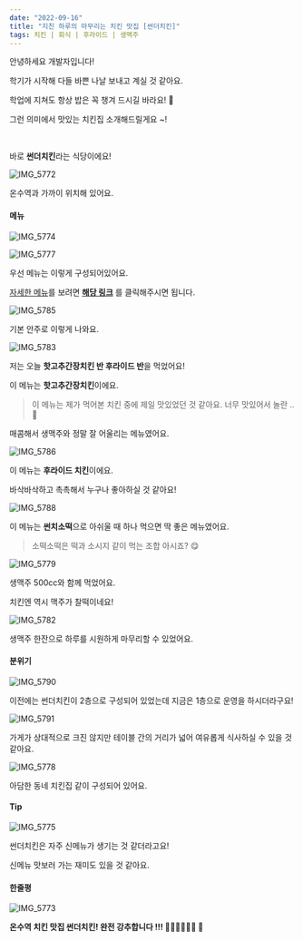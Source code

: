 ```yaml
---
date: "2022-09-16"
title: "지친 하루의 마무리는 치킨 맛집 [썬더치킨]"
tags: 치킨 | 회식 | 후라이드 | 생맥주
---
```


안녕하세요 개발자입니다!

학기가 시작해 다들 바쁜 나날 보내고 계실 것 같아요.

학업에 지쳐도 항상 밥은 꼭 챙겨 드시길 바라요! 🥺

그런 의미에서 맛있는 치킨집 소개해드릴게요 ~!

<br />

바로 **썬더치킨**라는 식당이에요!

![IMG_5772](https://user-images.githubusercontent.com/63100352/190890634-30d369bf-b396-4be1-8a40-4bc8d6cb11bf.jpeg)

온수역과 가까이 위치해 있어요.

#### 메뉴

![IMG_5774](https://user-images.githubusercontent.com/63100352/190891134-c1bbec2a-18ef-4241-ad74-b09b569a6947.jpeg)

![IMG_5777](https://user-images.githubusercontent.com/63100352/190891500-35b149a5-e311-4525-82ff-2370f795da58.jpeg)

우선 메뉴는 이렇게 구성되어있어요.

[자세한 메뉴](https://www.onsuyum.com/Detail/%EC%8D%AC%EB%8D%94%EC%B9%98%ED%82%A8)를 보려면 **[해당 링크](https://www.onsuyum.com/Detail/%EC%8D%AC%EB%8D%94%EC%B9%98%ED%82%A8)** 를 클릭해주시면 됩니다.

![IMG_5785](https://user-images.githubusercontent.com/63100352/190891710-75be4c29-fe2c-4f7d-8043-2c1d0fd6639a.jpeg)

기본 안주로 이렇게 나와요.

![IMG_5783](https://user-images.githubusercontent.com/63100352/190891726-45759c3e-8a7f-425f-96bd-0771fe487e2c.jpeg)

저는 오늘 **핫고추간장치킨 반 후라이드 반**을 먹었어요!

이 메뉴는 **핫고추간장치킨**이에요.

> 이 메뉴는 제가 먹어본 치킨 중에 제일 맛있었던 것 같아요. 너무 맛있어서 놀란 .. 🤭

매콤해서 생맥주와 정말 잘 어울리는 메뉴였어요.

![IMG_5786](https://user-images.githubusercontent.com/63100352/190891849-39997cfc-cc97-4ae8-9891-9fedcf13024d.jpeg)

이 메뉴는 **후라이드 치킨**이에요.

바삭바삭하고 촉촉해서 누구나 좋아하실 것 같아요!

![IMG_5788](https://user-images.githubusercontent.com/63100352/190891859-e3a8bcbf-df57-4a51-9748-649d1c7ef266.jpeg)

이 메뉴는 **썬치소떡**으로 아쉬울 때 하나 먹으면 딱 좋은 메뉴였어요.

> 소떡소떡은 떡과 소시지 같이 먹는 조합 아시죠? 😋

![IMG_5779](https://user-images.githubusercontent.com/63100352/190896467-4fb005a7-5df1-411c-be8a-1205e62c3b1b.jpeg)

생맥주 500cc와 함께 먹었어요.

치킨엔 역시 맥주가 찰떡이네요!

![IMG_5782](https://user-images.githubusercontent.com/63100352/190896469-d9ead49c-c897-4c29-ab22-329a1ef4660a.jpeg)

생맥주 한잔으로 하루를 시원하게 마무리할 수 있었어요.

#### 분위기

![IMG_5790](https://user-images.githubusercontent.com/63100352/190891973-bf6deddf-da87-4972-8155-28ff9d129306.jpeg)

이전에는 썬더치킨이 2층으로 구성되어 있었는데 지금은 1층으로 운영을 하시더라구요!

![IMG_5791](https://user-images.githubusercontent.com/63100352/190891976-ae4e1b58-c80c-4b67-9996-12da75be4051.jpeg)

가게가 상대적으로 크진 않지만 테이블 간의 거리가 넓어 여유롭게 식사하실 수 있을 것 같아요.

![IMG_5778](https://user-images.githubusercontent.com/63100352/190896636-ca619719-0032-4aed-8e11-0e9cb4337ab6.jpeg)

아담한 동네 치킨집 같이 구성되어 있어요.

#### Tip

![IMG_5775](https://user-images.githubusercontent.com/63100352/190896728-8d43cea9-174d-4617-bbfa-51cc2eb9ee04.jpeg)

썬더치킨은 자주 신메뉴가 생기는 것 같더라고요!

신메뉴 맛보러 가는 재미도 있을 것 같아요.

#### 한줄평

![IMG_5773](https://user-images.githubusercontent.com/63100352/190896731-54d17b41-c58e-43f5-af77-e8a8fb1e8940.jpeg)

**온수역 치킨 맛집 썬더치킨! 완전 강추합니다 !!! 👍🏻👍🏻👍🏻 🍗**
